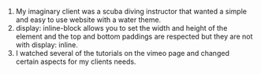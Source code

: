 1.  My imaginary client was a scuba diving instructor that wanted a simple and easy to use website with a water theme.
2.  display: inline-block allows you to set the width and height of the element and the top and bottom paddings are respected but they are not with display: inline.
3.  I watched several of the tutorials on the vimeo page and changed certain aspects for my clients needs.
